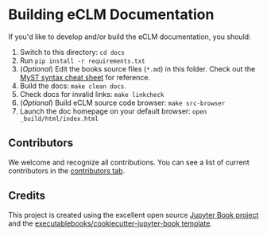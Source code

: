 # Building eCLM Documentation

If you'd like to develop and/or build the eCLM documentation, you should:

1. Switch to this directory: `cd docs`
2. Run `pip install -r requirements.txt`
3. (*Optional*) Edit the books source files (`*.md`) in this folder. Check out the [MyST syntax cheat sheet](https://jupyterbook.org/en/stable/reference/cheatsheet.html) for reference.
4. Build the docs: `make clean docs`.
5. Check docs for invalid links: `make linkcheck`
6. (*Optional*) Build eCLM source code browser: `make src-browser`
7. Launch the doc homepage on your default browser: `open _build/html/index.html`

## Contributors

We welcome and recognize all contributions. You can see a list of current contributors in the [contributors tab](https://github.com/HPSCTerrSys/eCLM/graphs/contributors).

## Credits

This project is created using the excellent open source [Jupyter Book project](https://jupyterbook.org/) and the [executablebooks/cookiecutter-jupyter-book template](https://github.com/executablebooks/cookiecutter-jupyter-book).
